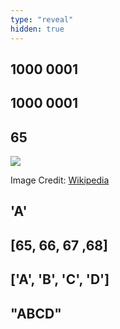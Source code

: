 ```yaml
---
type: "reveal"
hidden: true
---
```


<section>
  <h2>1000 0001</h2>
</section>
<section>
  <h2>1000 0001</h2>
	<h2>65</h2>
</section>
<section>
	<img class="stretch plain" src="/cc210/images/09-string/7.1.ascii.wikimedia.svg">
	<p class="imagecredit">Image Credit: <a href="https://commons.wikimedia.org/wiki/File:ASCII-Table-wide.svg">Wikipedia</a></p>
</section>
<section>
	<h2>'A'</h2>
</section>
<section>
	<h2>[65, 66, 67 ,68]</h2>
</section>
<section>
	<h2>['A', 'B', 'C', 'D']</h2>
</section>
<section>
	<h2>"ABCD"</h2>
</section>
